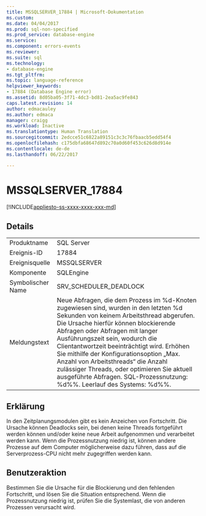 ```yaml
---
title: MSSQLSERVER_17884 | Microsoft-Dokumentation
ms.custom: 
ms.date: 04/04/2017
ms.prod: sql-non-specified
ms.prod_service: database-engine
ms.service: 
ms.component: errors-events
ms.reviewer: 
ms.suite: sql
ms.technology:
- database-engine
ms.tgt_pltfrm: 
ms.topic: language-reference
helpviewer_keywords:
- 17884 (Database Engine error)
ms.assetid: 8d05ba05-3f71-4dc3-bd81-2ea5ac9fe843
caps.latest.revision: 14
author: edmacauley
ms.author: edmaca
manager: craigg
ms.workload: Inactive
ms.translationtype: Human Translation
ms.sourcegitcommit: 2edcce51c6822a89151c3c3c76fbaacb5edd54f4
ms.openlocfilehash: c175dbfa68647d892c70a0d60f453c626d8d914e
ms.contentlocale: de-de
ms.lasthandoff: 06/22/2017

---
```

# <a name="mssqlserver17884"></a>MSSQLSERVER_17884
[!INCLUDE[appliesto-ss-xxxx-xxxx-xxx-md](../../includes/appliesto-ss-xxxx-xxxx-xxx-md.md)]
  
## <a name="details"></a>Details  
  
|||  
|-|-|  
|Produktname|SQL Server|  
|Ereignis-ID|17884|  
|Ereignisquelle|MSSQLSERVER|  
|Komponente|SQLEngine|  
|Symbolischer Name|SRV_SCHEDULER_DEADLOCK|  
|Meldungstext|Neue Abfragen, die dem Prozess im %d-Knoten zugewiesen sind, wurden in den letzten %d Sekunden von keinem Arbeitsthread abgerufen. Die Ursache hierfür können blockierende Abfragen oder Abfragen mit langer Ausführungszeit sein, wodurch die Clientantwortzeit beeinträchtigt wird. Erhöhen Sie mithilfe der Konfigurationsoption „Max. Anzahl von Arbeitsthreads“ die Anzahl zulässiger Threads, oder optimieren Sie aktuell ausgeführte Abfragen.  SQL-Prozessnutzung: %d%%. Leerlauf des Systems: %d%%.|  
  
## <a name="explanation"></a>Erklärung  
In den Zeitplanungsmodulen gibt es kein Anzeichen von Fortschritt. Die Ursache können Deadlocks sein, bei denen keine Threads fortgeführt werden können und/oder keine neue Arbeit aufgenommen und verarbeitet werden kann. Wenn die Prozessnutzung niedrig ist, können andere Prozesse auf dem Computer möglicherweise dazu führen, dass auf die Serverprozess-CPU nicht mehr zugegriffen werden kann.  
  
## <a name="user-action"></a>Benutzeraktion  
Bestimmen Sie die Ursache für die Blockierung und den fehlenden Fortschritt, und lösen Sie die Situation entsprechend. Wenn die Prozessnutzung niedrig ist, prüfen Sie die Systemlast, die von anderen Prozessen verursacht wird.  
  

